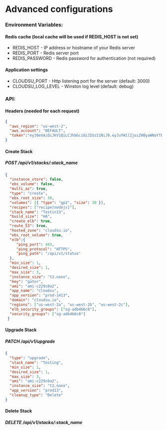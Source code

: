 
# Advanced configurations

### Environment Variables:

#### Redis cache (local cache will be used if REDIS_HOST is not set)  
* REDIS_HOST - IP address or hostname of your Redis server
* REDIS_PORT - Redis server port
* REDIS_PASSWORD - Redis password for authentication (not required)

#### Application settings
* CLOUDSU_PORT - Http listening port for the server (default: 3000)
* CLOUDSU_LOG_LEVEL - Winston log level (default: debug)

### API:

#### Headers (needed for each request)
```json
{
  "aws_region": "us-west-2",
  "aws_account": "DEFAULT",
  "token":"eyJ0eXAiOiJKV1QiLCJhbGciOiJIUzI1NiJ9.eyJuYW1lIjoiZHByaWNoYTE4OUBnbWFpbC5jb20iLCJpYXQiOjE0NjE2NDA1NTIsImV4cCI6MTQ2MTcyNjk1Mn0.EDxmnM_1H91H115grMxasdfasdfasdfaseeONMPc4wsGxI"
}
```

#### Create Stack
##### POST /api/v1/stacks/:stack_name
```json
{ 
  "instance_store": false,
  "ebs_volume": false,
  "multi_az": true,
  "type": "create",
  "ebs_root_size": 30,
  "volumes": [{ "type": "gp2", "size": 30 }],
  "recipes": ["recipe[nodejs]"],
  "stack_name": "Testin13",
  "build_size": "HA",
  "create_elb": true,
  "route_53": true,
  "hosted_zone": "cloudsu.io",
  "ebs_root_volume": true,
  "elb":{
     "ping_port": 443,
     "ping_protocol": "HTTPS",
     "ping_path": "/api/v1/status"
  },
  "min_size": 1,
  "desired_size": 1,
  "max_size": 3,
  "instance_size": "t2.nano",
  "key": "gator",
  "ami": "ami-c229c0a2",
  "app_name": "cloudsu",
  "app_version": "prod-1413",
  "domain": "cloudsu.io",
  "regions": ["us-west-2a", "us-west-2b", "us-west-2c"],
  "elb_security_groups": ["sg-adb4b6c8"],
  "security_groups": ["sg-adb4b6c8"]
 }
```

#### Upgrade Stack
##### PATCH /api/v1/upgrade
```json
{ 
  "type": "upgrade",
  "stack_name": "Testing",
  "min_size": 1,
  "desired_size": 1,
  "max_size": 3,
  "ami": "ami-c229c0a2",
  "instance_size": "t2.nano",
  "app_version": "prod13",
  "cleanup_type": "Delete"
}
```

#### Delete Stack
##### DELETE /api/v1/stacks/:stack_name

